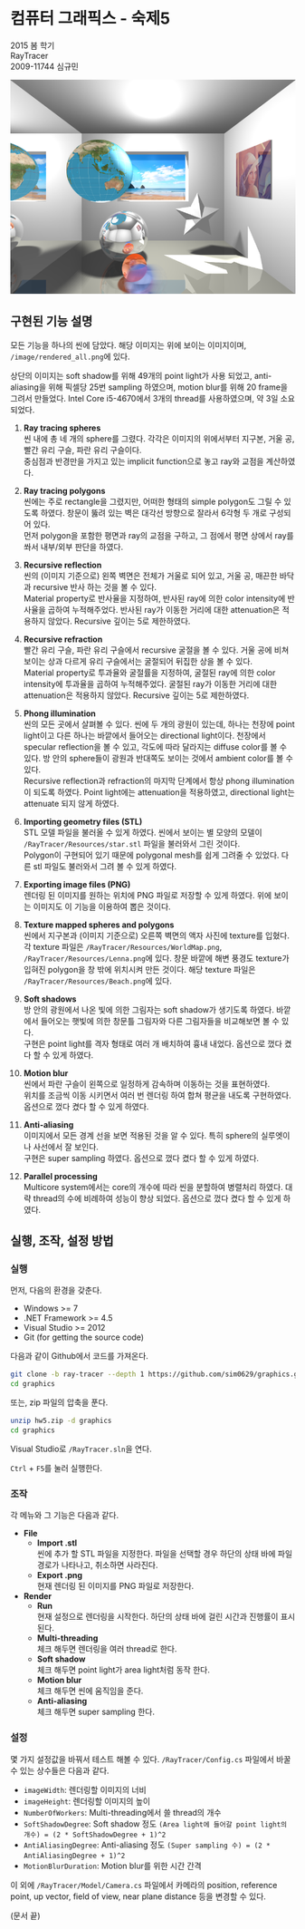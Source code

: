 # 컴퓨터 그래픽스 - 숙제5

2015 봄 학기  
RayTracer  
2009-11744 심규민

![rendered_all](image/rendered_all.png)

## 구현된 기능 설명

모든 기능을 하나의 씬에 담았다.
해당 이미지는 위에 보이는 이미지이며, `/image/rendered_all.png`에 있다.

상단의 이미지는 soft shadow를 위해 49개의 point light가 사용 되었고, anti-aliasing을 위해 픽셀당 25번 sampling 하였으며, motion blur를 위해 20 frame을 그려서 만들었다. Intel Core i5-4670에서 3개의 thread를 사용하였으며, 약 3일 소요 되었다.

1. **Ray tracing spheres**  
씬 내에 총 네 개의 sphere를 그렸다. 각각은 이미지의 위에서부터 지구본, 거울 공, 빨간 유리 구슬, 파란 유리 구슬이다.  
중심점과 반경만을 가지고 있는 implicit function으로 놓고 ray와 교점을 계산하였다.

2. **Ray tracing polygons**  
씬에는 주로 rectangle을 그렸지만, 어떠한 형태의 simple polygon도 그릴 수 있도록 하였다.
창문이 뚫려 있는 벽은 대각선 방향으로 잘라서 6각형 두 개로 구성되어 있다.  
먼저 polygon을 포함한 평면과 ray의 교점을 구하고, 그 점에서 평면 상에서 ray를 쏴서 내부/외부 판단을 하였다.

3. **Recursive reflection**  
씬의 (이미지 기준으로) 왼쪽 벽면은 전체가 거울로 되어 있고, 거울 공, 매끈한 바닥과 recursive 반사 하는 것을 볼 수 있다.  
Material property로 반사율을 지정하여, 반사된 ray에 의한 color intensity에 반사율을 곱하여 누적해주었다.
반사된 ray가 이동한 거리에 대한 attenuation은 적용하지 않았다.
Recursive 깊이는 5로 제한하였다.

4. **Recursive refraction**  
빨간 유리 구슬, 파란 유리 구슬에서 recursive 굴절을 볼 수 있다.
거울 공에 비쳐 보이는 상과 다르게 유리 구슬에서는 굴절되어 뒤집한 상을 볼 수 있다.  
Material property로 투과율와 굴절률을 지정하여, 굴절된 ray에 의한 color intensity에 투과율을 곱하여 누적해주었다.
굴절된 ray가 이동한 거리에 대한 attenuation은 적용하지 않았다.
Recursive 깊이는 5로 제한하였다.

5. **Phong illumination**  
씬의 모든 곳에서 살펴볼 수 있다.
씬에 두 개의 광원이 있는데, 하나는 천장에 point light이고 다른 하나는 바깥에서 들어오는 directional light이다.
천장에서 specular reflection을 볼 수 있고, 각도에 따라 달라지는 diffuse color를 볼 수 있다.
방 안의 sphere들이 광원과 반대쪽도 보이는 것에서 ambient color를 볼 수 있다.  
Recursive reflection과 refraction의 마지막 단계에서 항상 phong illumination이 되도록 하였다. Point light에는 attenuation을 적용하였고, directional light는 attenuate 되지 않게 하였다.

6. **Importing geometry files (STL)**  
STL 모델 파일을 불러올 수 있게 하였다.
씬에서 보이는 별 모양의 모델이 `/RayTracer/Resources/star.stl` 파일을 불러와서 그린 것이다.  
Polygon이 구현되어 있기 때문에 polygonal mesh를 쉽게 그려줄 수 있었다.
다른 stl 파일도 불러와서 그려 볼 수 있게 하였다.

7. **Exporting image files (PNG)**  
렌더링 된 이미지를 원하는 위치에 PNG 파일로 저장할 수 있게 하였다.
위에 보이는 이미지도 이 기능을 이용하여 뽑은 것이다.

8. **Texture mapped spheres and polygons**  
씬에서 지구본과 (이미지 기준으로) 오른쪽 벽면의 액자 사진에 texture를 입혔다.
각 texture 파일은 `/RayTracer/Resources/WorldMap.png`, `/RayTracer/Resources/Lenna.png`에 있다.
창문 바깥에 해변 풍경도 texture가 입혀진 polygon을 창 밖에 위치시켜 만든 것이다.
해당 texture 파일은 `/RayTracer/Resources/Beach.png`에 있다.

9. **Soft shadows**  
방 안의 광원에서 나온 빛에 의한 그림자는 soft shadow가 생기도록 하였다.
바깥에서 들어오는 햇빛에 의한 창문틀 그림자와 다른 그림자들을 비교해보면 볼 수 있다.  
구현은 point light를 격자 형태로 여러 개 배치하여 흉내 내었다.
옵션으로 껐다 켰다 할 수 있게 하였다.

10. **Motion blur**  
씬에서 파란 구슬이 왼쪽으로 일정하게 감속하며 이동하는 것을 표현하였다.  
위치를 조금씩 이동 시키면서 여러 번 렌더링 하여 합쳐 평균을 내도록 구현하였다.
옵션으로 껐다 켰다 할 수 있게 하였다.

11. **Anti-aliasing**  
이미지에서 모든 경계 선을 보면 적용된 것을 알 수 있다.
특히 sphere의 실루엣이나 사선에서 잘 보인다.  
구현은 super sampling 하였다.
옵션으로 껐다 켰다 할 수 있게 하였다.

12. **Parallel processing**  
Multicore system에서는 core의 개수에 따라 씬을 분할하여 병렬처리 하였다.
대략 thread의 수에 비례하여 성능이 향상 되었다.
옵션으로 껐다 켰다 할 수 있게 하였다.

## 실행, 조작, 설정 방법

### 실행

먼저, 다음의 환경을 갖춘다.

* Windows >= 7
* .NET Framework >= 4.5
* Visual Studio >= 2012
* Git (for getting the source code)

다음과 같이 Github에서 코드를 가져온다.

```bash
git clone -b ray-tracer --depth 1 https://github.com/sim0629/graphics.git
cd graphics
```

또는, zip 파일의 압축을 푼다.

```bash
unzip hw5.zip -d graphics
cd graphics
```

Visual Studio로 `/RayTracer.sln`을 연다.

`Ctrl` + `F5`를 눌러 실행한다.

### 조작

각 메뉴와 그 기능은 다음과 같다.

* **File**
  * **Import .stl**  
    씬에 추가 할 STL 파일을 지정한다.
    파일을 선택할 경우 하단의 상태 바에 파일 경로가 나타나고, 취소하면 사라진다.
  * **Export .png**  
    현재 렌더링 된 이미지를 PNG 파일로 저장한다.
* **Render**
  * **Run**  
    현재 설정으로 렌더링을 시작한다.
    하단의 상태 바에 걸린 시간과 진행률이 표시된다.
  * **Multi-threading**  
    체크 해두면 렌더링을 여러 thread로 한다.
  * **Soft shadow**  
    체크 해두면 point light가 area light처럼 동작 한다.
  * **Motion blur**  
    체크 해두면 씬에 움직임을 준다.
  * **Anti-aliasing**  
    체크 해두면 super sampling 한다.

### 설정

몇 가지 설정값을 바꿔서 테스트 해볼 수 있다.
`/RayTracer/Config.cs` 파일에서 바꿀 수 있는 상수들은 다음과 같다.

* `imageWidth`: 렌더링할 이미지의 너비
* `imageHeight`: 렌더링할 이미지의 높이
* `NumberOfWorkers`: Multi-threading에서 쓸 thread의 개수
* `SoftShadowDegree`: Soft shadow 정도 `(Area light에 들어갈 point light의 개수) = (2 * SoftShadowDegree + 1)^2`
* `AntiAliasingDegree`: Anti-aliasing 정도 `(Super sampling 수) = (2 * AntiAliasingDegree + 1)^2`
* `MotionBlurDuration`: Motion blur를 위한 시간 간격

이 외에 `/RayTracer/Model/Camera.cs` 파일에서 카메라의 position, reference point, up vector, field of view, near plane distance 등을 변경할 수 있다.

(문서 끝)
